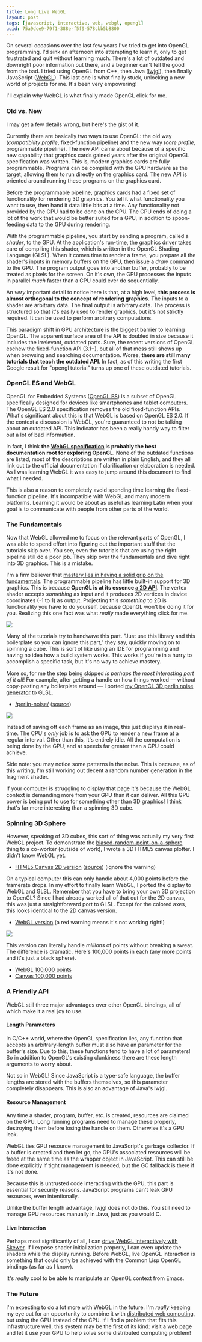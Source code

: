 ```yaml
---
title: Long Live WebGL
layout: post
tags: [javascript, interactive, web, webgl, opengl]
uuid: 75a9dce9-79f1-388e-f5f9-578cbb5b8800
---
```


On several occasions over the last few years I've tried to get into
OpenGL programming. I'd sink an afternoon into attempting to learn it,
only to get frustrated and quit without learning much. There's a lot
of outdated and downright poor information out there, and a beginner
can't tell the good from the bad. I tried using OpenGL from C++, then
Java ([lwjgl][lwjgl]), then finally JavaScript ([WebGL][webgl]). This
last one is what finally stuck, unlocking a new world of projects for
me. It's been very empowering!

I'll explain why WebGL is what finally made OpenGL click for me.

### Old vs. New

I may get a few details wrong, but here's the gist of it.

Currently there are basically two ways to use OpenGL: the old way
(*compatibility profile*, fixed-function pipeline) and the new way
(*core profile*, programmable pipeline). The new API came about
because of a specific new capability that graphics cards gained years
after the original OpenGL specification was written. This is, modern
graphics cards are fully programmable. Programs can be compiled with
the GPU hardware as the target, allowing them to run directly on the
graphics card. The new API is oriented around running these programs
on the graphics card.

Before the programmable pipeline, graphics cards had a fixed set of
functionality for rendering 3D graphics. You tell it what
functionality you want to use, then hand it data little bits at a
time. Any functionality not provided by the GPU had to be done on the
CPU. The CPU ends of doing a lot of the work that would be better
suited for a GPU, in addition to spoon-feeding data to the GPU during
rendering.

With the programmable pipeline, you start by sending a program, called
a *shader*, to the GPU. At the application's run-time, the graphics
driver takes care of compiling this shader, which is written in the
OpenGL Shading Language (GLSL). When it comes time to render a frame,
you prepare all the shader's inputs in memory buffers on the GPU, then
issue a *draw* command to the GPU. The program output goes into
another buffer, probably to be treated as pixels for the screen. On
it's own, the GPU processes the inputs in parallel *much* faster than a
CPU could ever do sequentially.

An *very* important detail to notice here is that, at a high level,
**this process is almost orthogonal to the concept of rendering
graphics**. The inputs to a shader are arbitrary data. The final
output is arbitrary data. The process is structured so that it's
easily used to render graphics, but it's not strictly required. It can
be used to perform arbitrary computations.

This paradigm shift in GPU architecture is the biggest barrier to
learning OpenGL. The apparent surface area of the API is doubled in
size because it includes the irrelevant, outdated parts. Sure, the
recent versions of OpenGL eschew the fixed-function API (3.1+), but
all of that mess still shows up when browsing and searching
documentation. Worse, **there are still many tutorials that teach the
outdated API**. In fact, as of this writing the first Google result
for "opengl tutorial" turns up one of these outdated tutorials.

### OpenGL ES and WebGL

OpenGL for Embedded Systems ([OpenGL ES][es]) is a subset of OpenGL
specifically designed for devices like smartphones and tablet
computers. The OpenGL ES 2.0 specification removes the old
fixed-function APIs. What's significant about this is that WebGL is
based on OpenGL ES 2.0. If the context a discussion is WebGL, you're
guaranteed to not be talking about an outdated API. This indicator has
been a really handy way to filter out a lot of bad information.

In fact, I think **the [WebGL specification][spec] is probably the
best documentation root for exploring OpenGL**. None of the outdated
functions are listed, most of the descriptions are written in plain
English, and they all link out to the official documentation if
clarification or elaboration is needed. As I was learning WebGL it was
easy to jump around this document to find what I needed.

This is also a reason to completely avoid spending time learning the
fixed-function pipeline. It's incompatible with WebGL and many modern
platforms. Learning it would be about as useful as learning Latin when
your goal is to communicate with people from other parts of the world.

### The Fundamentals

Now that WebGL allowed me to focus on the relevant parts of OpenGL, I
was able to spend effort into figuring out the important stuff that
the tutorials skip over. You see, even the tutorials that are using
the right pipeline still do a poor job. They skip over the
fundamentals and dive right into 3D graphics. This is a mistake.

I'm a firm believer that
[mastery lies in having a solid grip on the fundamentals][fundamentals].
The programmable pipeline has little built-in support for 3D graphics.
This is because **OpenGL is at its essence [a 2D API][html5]**. The
vertex shader accepts *something* as input and it produces 2D vertices
in device coordinates (-1 to 1) as output. Projecting this *something*
to 2D is functionality you have to do yourself, because OpenGL won't
be doing it for you. Realizing this one fact was what *really* made
everything click for me.

![](/img/diagram/device-coordinates.png)

Many of the tutorials try to handwave this part. "Just use this
library and this boilerplate so you can ignore this part," they say,
quickly moving on to spinning a cube. This is sort of like using an
IDE for programming and having no idea how a build system works. This
works if you're in a hurry to accomplish a specific task, but it's no
way to achieve mastery.

More so, for me the step being skipped *is perhaps the most
interesting part of it all*! For example, after getting a handle on
how things worked — without copy-pasting any boilerplate around — I
ported [my OpenCL 3D perlin noise generator][opencl] to GLSL.

 * [/perlin-noise/](/perlin-noise/)
   ([source](https://github.com/skeeto/perlin-noise/tree/master/webgl))

![](/img/noise/octave-perlin2d.png)

Instead of saving off each frame as an image, this just displays it in
real-time. The CPU's *only* job is to ask the GPU to render a new
frame at a regular interval. Other than this, it's entirely idle. All
the computation is being done by the GPU, and at speeds far greater
than a CPU could achieve.

Side note: you may notice some patterns in the noise. This is because,
as of this writing, I'm still working out decent a random number
generation in the fragment shader.

If your computer is struggling to display that page it's because the
WebGL context is demanding more from your GPU than it can deliver. All
this GPU power is being put to use for something other than 3D
graphics! I think that's far more interesting than a spinning 3D cube.

### Spinning 3D Sphere

However, speaking of 3D cubes, this sort of thing was actually my very
first WebGL project. To demonstrate the
[biased-random-point-on-a-sphere][rng] thing to a co-worker (outside
of work), I wrote a 3D HTML5 canvas plotter. I didn't know WebGL yet.

 * [HTML5 Canvas 2D version](/sphere-js/?webgl=false)
   ([source](https://github.com/skeeto/sphere-js)) (ignore the warning)

On a typical computer this can only handle about 4,000 points before
the framerate drops. In my effort to finally learn WebGL, I ported the
display to WebGL and GLSL. Remember that you have to bring your own 3D
projection to OpenGL? Since I had already worked all of that out for
the 2D canvas, this was just a straightforward port to GLSL. Except
for the colored axes, this looks identical to the 2D canvas version.

 * [WebGL version](/sphere-js/)
   (a red warning means it's not working right!)

![](/img/screenshot/sphere-js.png)

This version can literally handle *millions* of points without
breaking a sweat. The difference is dramatic. Here's 100,000 points in
each (any more points and it's just a black sphere).

 * [WebGL 100,000 points](/sphere-js/?n=100000)
 * [Canvas 100,000 points](/sphere-js/?n=100000&webgl=false)

### A Friendly API

WebGL still three major advantages over other OpenGL bindings, all of
which make it a real joy to use.

#### Length Parameters

In C/C++ world, where the OpenGL specification lies, any function that
accepts an arbitrary-length buffer must also have an parameter for the
buffer's size. Due to this, these functions tend to have a lot of
parameters! So in addition to OpenGL's existing clunkiness there are
these length arguments to worry about.

Not so in WebGL! Since JavaScript is a type-safe language, the buffer
lengths are stored with the buffers themselves, so this parameter
completely disappears. This is also an advantage of Java's lwjgl.

#### Resource Management

Any time a shader, program, buffer, etc. is created, resources are
claimed on the GPU. Long running programs need to manage these
properly, destroying them before losing the handle on them. Otherwise
it's a GPU leak.

WebGL ties GPU resource management to JavaScript's garbage collector.
If a buffer is created and then let go, the GPU's associated resources
will be freed at the same time as the wrapper object in JavaScript.
This can still be done explicitly if tight management is needed, but
the GC fallback is there if it's not done.

Because this is untrusted code interacting with the GPU, this part is
essential for security reasons. JavaScript programs can't leak GPU
resources, even intentionally.

Unlike the buffer length advantage, lwjgl does not do this. You still
need to manage GPU resources manually in Java, just as you would C.

#### Live Interaction

Perhaps most significantly of all, I can
[drive WebGL interactively with Skewer][skewer]. If I expose shader
initialization properly, I can even update the shaders while the
display running. Before WebGL, live OpenGL interaction is something
that could only be achieved with the Common Lisp OpenGL bindings (as
far as I know).

It's *really* cool to be able to manipulate an OpenGL context from
Emacs.

### The Future

I'm expecting to do a lot more with WebGL in the future. I'm *really*
keeping my eye out for an opportunity to combine it with
[distributed web computing][distrib], but using the GPU instead of the
CPU. If I find a problem that fits this infrastructure well, this
system may be the first of its kind: visit a web page and let it use
your GPU to help solve some distributed computing problem!


[lwjgl]: http://www.lwjgl.org/
[spec]: http://www.khronos.org/registry/webgl/specs/1.0/
[es]: http://en.wikipedia.org/wiki/OpenGL_ES
[html5]: http://www.html5rocks.com/en/tutorials/webgl/webgl_fundamentals/
[webgl]: http://en.wikipedia.org/wiki/WebGL
[opencl]: /blog/2012/06/03/
[fundamentals]: http://www.skorks.com/2010/04/on-the-value-of-fundamentals-in-software-development/
[rng]: /blog/2012/02/08/
[distrib]: /blog/2013/01/26/
[skewer]: https://github.com/skeeto/skewer-mode
